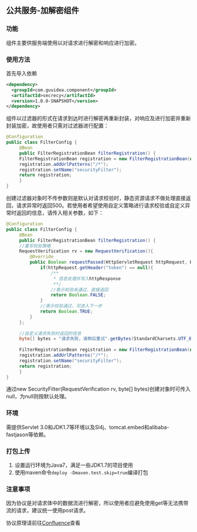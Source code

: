 ## 公共服务-加解密组件

### 功能

组件主要供服务端使用以对请求进行解密和响应进行加密。

### 使用方法
首先导入依赖
```xml
<dependency>
  <groupId>com.guuidea.component</groupId>
  <artifactId>secrecy</artifactId>
  <version>1.0.0-SNAPSHOT</version>
</dependency>
```

组件以过滤器的形式在请求到达时进行解密再重新封装，对响应及进行加密并重新封装加密，故使用者只需对过滤器进行配置：

```java
@Configuration
public class FilterConfig {
     @Bean
     public FilterRegistrationBean filterRegistration() {
     FilterRegistrationBean registration = new FilterRegistrationBean(new SecurityFilter());
     registration.addUrlPatterns("/*"); 
     registration.setName("securityFilter");
     return registration;
     }
}
```

创建过滤器对象时不传参数则是默认对请求校验时，静态资源请求不做处理直接返回，请求异常时返回500。若使用者希望使用自定义策略进行请求校验或自定义异常时返回的信息，请传入相关参数，如下：

```java
@Configuration
public class FilterConfig {
     @Bean
     public FilterRegistrationBean filterRegistration() {
     //重写校验策略
     RequestVerification rv = new RequestVerification(){
         @Override
         public Boolean requestPassed(HttpServletRequest httpRequest, HttpServletResponse httpResponse){
             if(httpRequest.getHeader("token") == null){
                 /**
                  * 信息处理并写入httpResponse
                  **/
                 //表示校验未通过，直接返回
                 return Boolean.FALSE;
             }
             //表示校验通过，可进入下一步
             return Boolean.TRUE;
         }
     };
     
     //自定义请求失败时返回的信息
     byte[] bytes = "请求失败，请稍后重试".getBytes(StandardCharsets.UTF_8);
         
     FilterRegistrationBean registration = new FilterRegistrationBean(new SecurityFilter(rv, bytes));
     registration.addUrlPatterns("/*"); 
     registration.setName("securityFilter");
     return registration;
     }
}
```
通过new SecurityFilter(RequestVerification rv, byte[] bytes)创建对象时可传入null，为null则按默认处理。

### 环境

需提供Servlet 3.0和JDK1.7等环境以及Sl4j、tomcat.embed和alibaba-fastjason等依赖。

### 打包上传
1. 设置运行环境为Java7，满足一些JDK1.7的项目使用
2. 使用maven命令`deploy -Dmaven.test.skip=true`编译打包

### 注意事项

因为协议是对请求体中的数据流进行解密，所以使用者应避免使用get等无法携带流的请求，建议统一使用post请求。

协议原理请前往[Confluence](http://confluence.guuidea.com:8090/pages/viewpage.action?pageId=2457662)查看



